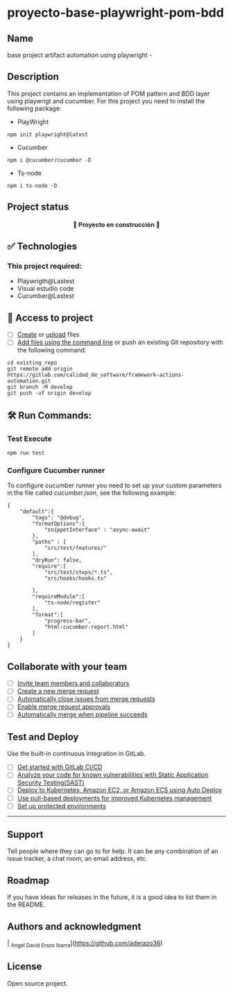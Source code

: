 # proyecto-base-playwright-pom-bdd


## Name
base project artifact automation using playwright -


## Description
This project contains an implementation of POM pattern and BDD layer using playwrigt and cucumber. For this project you need to install the following package:

* PlayWright
```
npm init playwright@latest
```
* Cucumber
```
npm i @cucumber/cucumber -D
```
* Ts-node
```
npm i ts-node -D
```

## Project status
<h4 align="center"> 🚧 Proyecto en construcción 🚧 </h4> 




## ✅ Technologies
### This project required:
- Playwrigth@Lastest
- Visual estudio code
- Cucumber@Lastest



## 📁 Access to project

- [ ] [Create](https://docs.gitlab.com/ee/user/project/repository/web_editor.html#create-a-file) or [upload](https://docs.gitlab.com/ee/user/project/repository/web_editor.html#upload-a-file) files
- [ ] [Add files using the command line](https://docs.gitlab.com/ee/gitlab-basics/add-file.html#add-a-file-using-the-command-line) or push an existing Git repository with the following command:

```
cd existing_repo
git remote add origin https://gitlab.com/calidad_de_software/framework-actions-automation.git
git branch -M develop
git push -uf origin develop
```

##  🛠️ Run Commands:

### Test Execute 
```
npm run test
```

### Configure Cucumber runner 
To configure cucumber runner you need to set up your custom parameters in the file called *cucumber.json*, see the following example:
```
{
    "default":{
        "tags": "@debug",
        "formatOptions":{
            "snippetInterface" : "async-await"
        },
        "paths" : [
            "src/test/features/"
        ],
        "dryRun": false,
        "require":[
            "src/test/steps/*.ts",
            "src/hooks/hooks.ts"

        ],
        "requireModule":[
            "ts-node/register"
        ],
        "format":[
            "progress-bar",
            "html:cucumber-report.html"
        ]
    }
}
```

## Collaborate with your team

- [ ] [Invite team members and collaborators](https://docs.gitlab.com/ee/user/project/members/)
- [ ] [Create a new merge request](https://docs.gitlab.com/ee/user/project/merge_requests/creating_merge_requests.html)
- [ ] [Automatically close issues from merge requests](https://docs.gitlab.com/ee/user/project/issues/managing_issues.html#closing-issues-automatically)
- [ ] [Enable merge request approvals](https://docs.gitlab.com/ee/user/project/merge_requests/approvals/)
- [ ] [Automatically merge when pipeline succeeds](https://docs.gitlab.com/ee/user/project/merge_requests/merge_when_pipeline_succeeds.html)

## Test and Deploy

Use the built-in continuous integration in GitLab.

- [ ] [Get started with GitLab CI/CD](https://docs.gitlab.com/ee/ci/quick_start/index.html)
- [ ] [Analyze your code for known vulnerabilities with Static Application Security Testing(SAST)](https://docs.gitlab.com/ee/user/application_security/sast/)
- [ ] [Deploy to Kubernetes, Amazon EC2, or Amazon ECS using Auto Deploy](https://docs.gitlab.com/ee/topics/autodevops/requirements.html)
- [ ] [Use pull-based deployments for improved Kubernetes management](https://docs.gitlab.com/ee/user/clusters/agent/)
- [ ] [Set up protected environments](https://docs.gitlab.com/ee/ci/environments/protected_environments.html)

***

## Support
Tell people where they can go to for help. It can be any combination of an issue tracker, a chat room, an email address, etc.

## Roadmap
If you have ideas for releases in the future, it is a good idea to list them in the README.

## Authors and acknowledgment
| <sub>Angel David Erazo Ibarra</sub>](https://github.com/aderazo36) <br/> 


## License
Open source project.



